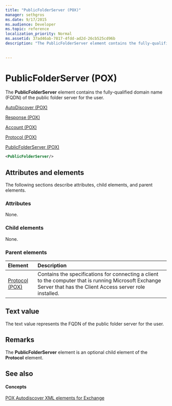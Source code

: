 ```yaml
---
title: "PublicFolderServer (POX)"
manager: sethgros
ms.date: 9/17/2015
ms.audience: Developer
ms.topic: reference
localization_priority: Normal
ms.assetid: 37ad46ab-7817-4fdd-ad2d-26cb525cd96b
description: "The PublicFolderServer element contains the fully-qualified domain name (FQDN) of the public folder server for the user."
 
 
---
```


# PublicFolderServer (POX)

The **PublicFolderServer** element contains the fully-qualified domain name (FQDN) of the public folder server for the user. 
  
[AutoDiscover (POX)](autodiscover-pox.md)
  
[Response (POX)](response-pox.md)
  
[Account (POX)](account-pox.md)
  
[Protocol (POX)](protocol-pox.md)
  
[PublicFolderServer (POX)](publicfolderserver-pox.md)
  
```XML
<PublicFolderServer/>
```

## Attributes and elements

The following sections describe attributes, child elements, and parent elements.
  
### Attributes

None.
  
### Child elements

None.
  
### Parent elements

|**Element**|**Description**|
|:-----|:-----|
|[Protocol (POX)](protocol-pox.md) <br/> |Contains the specifications for connecting a client to the computer that is running Microsoft Exchange Server that has the Client Access server role installed.  <br/> |
   
## Text value

The text value represents the FQDN of the public folder server for the user.
  
## Remarks

The **PublicFolderServer** element is an optional child element of the **Protocol** element. 
  
## See also

#### Concepts

[POX Autodiscover XML elements for Exchange](pox-autodiscover-xml-elements-for-exchange.md)

